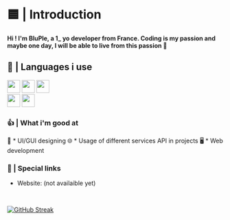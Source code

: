 # 🟦 | Introduction

<b id="b1">Hi ! I'm BluPle, a 1_ yo developer from France. Coding is my passion and maybe one day, I will be able to live from this passion 💪</b>
<br>

## 🔷 | Languages i use
<img src="https://cdn-icons-png.flaticon.com/512/174/174854.png" width="30" height="30"> <img src="https://upload.wikimedia.org/wikipedia/commons/thumb/6/62/CSS3_logo.svg/800px-CSS3_logo.svg.png" width="30" height="30"> <img src="https://upload.wikimedia.org/wikipedia/commons/6/6a/JavaScript-logo.png" width="30" height="30">
<br>
<img src="https://upload.wikimedia.org/wikipedia/commons/thumb/c/c3/Python-logo-notext.svg/1200px-Python-logo-notext.svg.png" width="30" height="30"> <img src="https://cdn.icon-icons.com/icons2/2415/PNG/512/csharp_plain_logo_icon_146577.png" width="30" height="30"> 

### 👍 | What i'm good at

🎨 * UI/GUI designing
🌐 * Usage of different services API in projects
🖥️ * Web development

### 🔗 | Special links

* Website: (not availaible yet)
<br>

[![GitHub Streak](http://github-readme-streak-stats.herokuapp.com?user=BluPleThe0ne&theme=dark&background=000000)](https://git.io/streak-stats)
